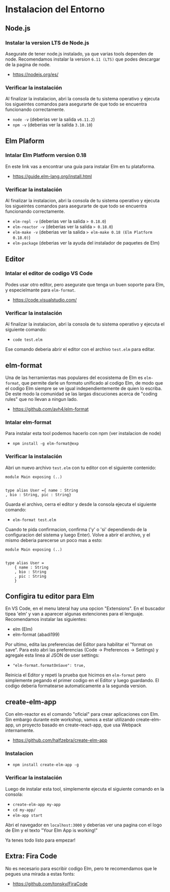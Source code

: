 # Instalacion del Entorno


## Node.js

### Instalar la version LTS de Node.js

Asegurate de tener node.js instalado, ya que varias tools dependen de node. Recomendamos instalar la version `6.11 (LTS)` que podes descargar de la pagina de node.

- https://nodejs.org/es/

### Verificar la instalación

Al finalizar la instalacion, abri la consola de tu sistema operativo y ejecuta los sigueintes comandos para asegurarte de que todo se encuentra funcionando correctamente.

- `node -v` (deberias ver la salida `v6.11.2`)
- `npm -v` (deberias ver la salida `3.10.10`)


## Elm Plaform

### Intalar Elm Platform version 0.18

En este link vas a encontrar una guia para instalar Elm en tu plataforma. 

- https://guide.elm-lang.org/install.html

### Verificar la instalación

Al finalizar la instalacion, abri la consola de tu sistema operativo y ejecuta los sigueintes comandos para asegurarte de que todo se encuentra funcionando correctamente.

- `elm-repl -v` (deberias ver la salida `> 0.18.0`)
- `elm-reactor -v` (deberias ver la salida `> 0.18.0`)
- `elm-make -v` (deberias ver la salida `> elm-make 0.18 (Elm Platform 0.18.0)`)
- `elm-package` (deberias ver la ayuda del instalador de paquetes de Elm)


## Editor

### Intalar el editor de codigo VS Code

Podes usar otro editor, pero asegurate que tenga un buen soporte para Elm, y especielmante para `elm-format`. 

- https://code.visualstudio.com/ 

### Verificar la instalación

Al finalizar la instalacion, abri la consola de tu sistema operativo y ejecuta el siguiente comando:

- `code test.elm`

Ese comando deberia abrir el editor con el archivo `test.elm` para editar.


## elm-format

Una de las herramientas mas populares del ecosistema de Elm es `elm-format`, que permite darle un formato unificado al codigo Elm, de modo que el codigo Elm siempre se ve igual independientemente de quien lo escriba. De este modo la comunidad se las largas discuciones acerca de "coding rules" que no llevan a ningun lado.

- https://github.com/avh4/elm-format

### Intalar elm-format

Para instalar esta tool podemos hacerlo con npm (ver instalacion de node)

- `npm install -g elm-format@exp`

### Verificar la instalación

Abri un nuevo archivo `test.elm` con tu editor con el siguiente contenido:

```
module Main exposing (..)


type alias User ={ name : String
, bio : String, pic : String}
```

Guarda el archivo, cerra el editor y desde la consola ejecuta el siguiente comando:

- `elm-format test.elm`

Cuando te pida confirmacion, confirma ('y' o 'si' dependiendo de la configuracion del sistema y luego Enter). Volve a abrir el archivo, y el mismo deberia parecerse un poco mas a esto:

```
module Main exposing (..)


type alias User =
    { name : String
    , bio : String
    , pic : String
    }
```

## Configira tu editor para Elm

En VS Code, en el menu lateral hay una opcion "Extensions". En el buscador tipea 'elm' y van a aparecer algunas extenciones para el lenguaje. Recomendamos instalar las siguientes:

- elm (Elm)
- elm-format (abadi199)

Por ultimo, edita las preferencias del Editor para habilitar el "format on save". Para esto abri las preferencias (Code -> Preferences -> Settings) y agregale esta linea al JSON de user settings:

- `"elm-format.formatOnSave": true,`

Reinicia el Editor y repeti la prueba que hicimos en `elm-format` pero simplemente pegando el primer codigo en el Editor y luego guardando. El codigo deberia formatearse automaticamente a la segunda version. 


## create-elm-app

Con elm-reactor es el comando "oficial" para crear aplicaciones con Elm. Sin embargo durante este workshop, vamos a estar utilizando create-elm-app, un proyecto basado en create-react-app, que usa Webpack internamente.

- https://github.com/halfzebra/create-elm-app

### Instalacion

- `npm install create-elm-app -g`

### Verificar la instalación

Luego de instalar esta tool, simplemente ejecuta el siguiente comando en la consola:

- `create-elm-app my-app`
- `cd my-app/`
- `elm-app start`

Abri el navegador en `localhost:3000` y deberias ver una pagina con el logo de Elm y el texto "Your Elm App is working!"

Ya tenes todo listo para empezar!

## Extra: Fira Code

No es necesario para escribir codigo Elm, pero te recomendamos que le pegues una mirada a estas fonts:

- https://github.com/tonsky/FiraCode





